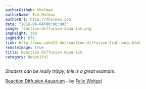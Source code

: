 ```yaml
---
authorGithub: tholman
authorName: Tim Holman
authorUrl: http://tholman.com
date: "2016-09-04T00:00:00Z"
image: reaction-diffusion-aquarium.png
imgHeight: 398
imgWidth: 678
link: http://www.cake23.de/reaction-diffusion-fish-soup.html
remoteImage: true
title: Reaction Diffusion Aquarium
category: Beautiful
---
```


_Shaders can be really trippy, this is a great example._

[Reaction Diffusion Aquarium](http://www.cake23.de/reaction-diffusion-fish-soup.html) - by [Felix Woitzel](http://www.cake23.de/)
